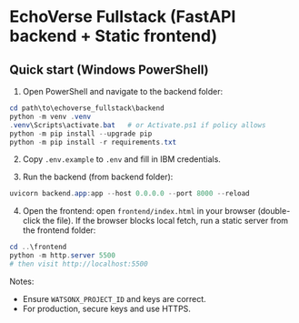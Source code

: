 # EchoVerse Fullstack (FastAPI backend + Static frontend)

## Quick start (Windows PowerShell)

1. Open PowerShell and navigate to the backend folder:
```powershell
cd path\to\echoverse_fullstack\backend
python -m venv .venv
.venv\Scripts\activate.bat   # or Activate.ps1 if policy allows
python -m pip install --upgrade pip
python -m pip install -r requirements.txt
```

2. Copy `.env.example` to `.env` and fill in IBM credentials.

3. Run the backend (from backend folder):

```powershell
uvicorn backend.app:app --host 0.0.0.0 --port 8000 --reload
```

4. Open the frontend: open `frontend/index.html` in your browser (double-click the file). 
If the browser blocks local fetch, run a static server from the frontend folder:

```powershell
cd ..\frontend
python -m http.server 5500
# then visit http://localhost:5500
```

Notes:
- Ensure `WATSONX_PROJECT_ID` and keys are correct.
- For production, secure keys and use HTTPS.